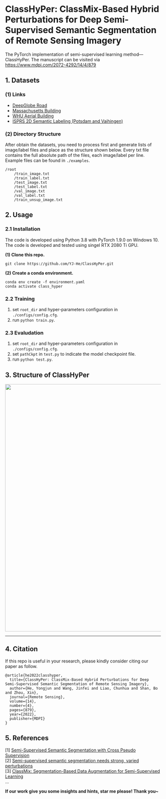 # **ClassHyPer: ClassMix-Based Hybrid Perturbations for Deep Semi-Supervised Semantic Segmentation of  Remote Sensing Imagery**

The PyTorch implementation of semi-supervised learning method—ClassHyPer.
The manuscript can be visited via https://www.mdpi.com/2072-4292/14/4/879

## 1. Datasets
### (1) Links
* [DeepGlobe Road](https://www.kaggle.com/datasets/balraj98/deepglobe-road-extraction-dataset)
* [Massachusetts Building](https://www.cs.toronto.edu/~vmnih/data)
* [WHU Aerial Building](http://study.rsgis.whu.edu.cn/pages/download/building_dataset.html)
* [ISPRS 2D Semantic Labeling (Potsdam and Vaihingen)](https://www.isprs.org/education/benchmarks/UrbanSemLab/default.aspx)
### (2) Directory Structure    
After obtain the datasets, you need to process first and generate lists of image/label files and place as the structure shown below. Every txt file contains the full absolute path of the files, each image/label per line. Example files can be found  in `./examples`.
```
/root
    /train_image.txt
    /train_label.txt
    /test_image.txt
    /test_label.txt
    /val_image.txt
    /val_label.txt
    /train_unsup_image.txt
``` 

## 2. Usage
### 2.1 Installation
The code is developed using Python 3.8 with PyTorch 1.9.0 on Windows 10. The code is developed and tested using singel RTX 2080 Ti GPU.

**(1) Clone this repo.**
```
git clone https://github.com/YJ-He/ClassHyPer.git
```

**(2) Create a conda environment.**  
```
conda env create -f environment.yaml
conda activate class_hyper
```

### 2.2 Training
1. set `root_dir` and hyper-parameters configuration in `./configs/config.cfg`.
2. run `python train.py`.

### 2.3 Evaludation
1. set `root_dir` and hyper-parameters configuration in `./configs/config.cfg`.
2. set `pathCkpt` in `test.py` to indicate the model checkpoint file.
3. run `python test.py`.

## 3. Structure of ClassHyPer
<img src="figs/ClassHyPer.jpg" width="800px" hight="1400px" />

---
## 4. Citation
If this repo is useful in your research, please kindly consider citing our paper as follow.
```
@article{he2022classhyper,
  title={ClassHyPer: ClassMix-Based Hybrid Perturbations for Deep Semi-Supervised Semantic Segmentation of Remote Sensing Imagery},
  author={He, Yongjun and Wang, Jinfei and Liao, Chunhua and Shan, Bo and Zhou, Xin},
  journal={Remote Sensing},
  volume={14},
  number={4},
  pages={879},
  year={2022},
  publisher={MDPI}
}
```

##  5. References
[1] [Semi-Supervised Semantic Segmentation with Cross Pseudo Supervision](https://arxiv.org/abs/2106.01226)  
[2] [Semi-supervised semantic segmentation needs strong, varied perturbations](https://arxiv.org/abs/1906.01916)  
[3] [ClassMix: Segmentation-Based Data Augmentation for Semi-Supervised Learning](https://arxiv.org/abs/2007.07936)  
...  

**If our work give you some insights and hints, star me please! Thank you~**


